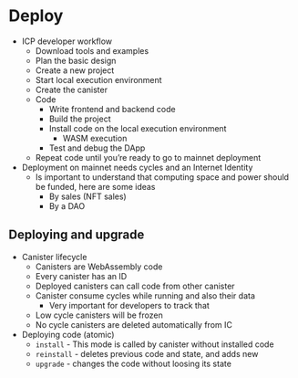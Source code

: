 # Deploy

-   ICP developer workflow
    -   Download tools and examples
    -   Plan the basic design
    -   Create a new project
    -   Start local execution environment
    -   Create the canister
    -   Code
        -   Write frontend and backend code
        -   Build the project
        -   Install code on the local execution environment
            -   WASM execution
        -   Test and debug the DApp
    -   Repeat code until you’re ready to go to mainnet deployment
-   Deployment on mainnet needs cycles and an Internet Identity
    -   Is important to understand that computing space and power should be funded, here are some ideas
        -   By sales (NFT sales)
        -   By a DAO

## Deploying and upgrade

-   Canister lifecycle
    -   Canisters are WebAssembly code
    -   Every canister has an ID
    -   Deployed canisters can call code from other canister
    -   Canister consume cycles while running and also their data
        -   Very important for developers to track that
    -   Low cycle canisters will be frozen
    -   No cycle canisters are deleted automatically from IC
-   Deploying code (atomic)
    -   `install` - This mode is called by canister without installed code
    -   `reinstall` - deletes previous code and state, and adds new
    -   `upgrade` - changes the code without loosing its state
